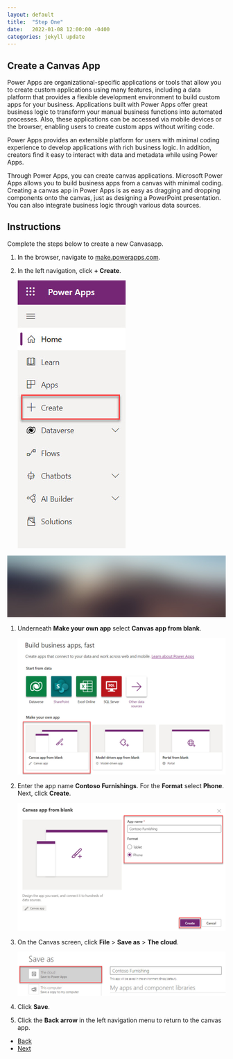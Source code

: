```yaml
---
layout: default
title:  "Step One"
date:   2022-01-08 12:00:00 -0400
categories: jekyll update
---
```

## Create a Canvas App

Power Apps are organizational-specific applications or tools that allow you to create custom applications using many features, including a data platform that provides a flexible development environment to build custom apps for your business. Applications built with Power Apps offer great business logic to transform your manual business functions into automated processes. Also, these applications can be accessed via mobile devices or the browser, enabling users to create custom apps without writing code.

Power Apps provides an extensible platform for users with minimal coding experience to develop applications with rich business logic. In addition, creators find it easy to interact with data and metadata while using Power Apps.

Through Power Apps, you can create canvas applications. Microsoft Power Apps allows you to build business apps from a canvas with minimal coding. Creating a canvas app in Power Apps is as easy as dragging and dropping components onto the canvas, just as designing a PowerPoint presentation. You can also integrate business logic through various data sources.

## Instructions

Complete the steps below to create a new Canvasapp.

1. In the browser, navigate to <a href="https://make.powerapps.com">make.powerapps.com</a>.
1. In the left navigation, click **+ Create**.

    <img src="../images/1-create.jpg" alt="A screenshot of the Power Apps portal left navigation menu. The + Create button is highlighted." />

<img src="images/pic13.jpg" alt="" />

1. Underneath **Make your own app** select **Canvas app from blank**.

    <div class="12u$"><span class="image fit"><img src="../images/1-canvas-app.jpg" alt="A screenshot of the Power Apps portal. The canvas app from blank button is highlighted." /></span></div>

1. Enter the app name **Contoso Furnishings**. For the **Format** select **Phone**. Next, click **Create**.

    ![A screenshot of the canvas app from blank window. The App name and Format sections are highlighted.](../images/1-create-app.jpg)

1. On the Canvas screen, click **File** > **Save as** > **The cloud**.

    ![A screenshot of the Save as screen. The the cloud button is highlighted.](../images/1-save.jpg)

1. Click **Save**.
1. Click the **Back arrow** in the left navigation menu to return to the canvas app.

<ul class="actions">
<li><a href="https://aprilspeight.github.io/workshop-mr-powerapps/" class="button special">Back</a></li>
<li><a href="https://aprilspeight.github.io/workshop-mr-powerapps/jekyll/update/2022/01/07/step-two.html" class="button">Next</a></li>
</ul>